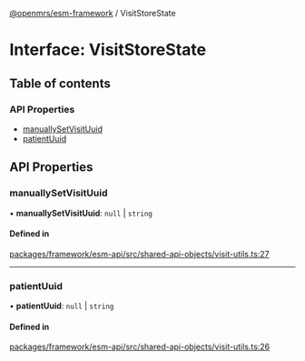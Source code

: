 [@openmrs/esm-framework](../API.md) / VisitStoreState

# Interface: VisitStoreState

## Table of contents

### API Properties

- [manuallySetVisitUuid](VisitStoreState.md#manuallysetvisituuid)
- [patientUuid](VisitStoreState.md#patientuuid)

## API Properties

### manuallySetVisitUuid

• **manuallySetVisitUuid**: ``null`` \| `string`

#### Defined in

[packages/framework/esm-api/src/shared-api-objects/visit-utils.ts:27](https://github.com/Vishal772-pixel/openmrs-esm-core/blob/main/packages/framework/esm-api/src/shared-api-objects/visit-utils.ts#L27)

___

### patientUuid

• **patientUuid**: ``null`` \| `string`

#### Defined in

[packages/framework/esm-api/src/shared-api-objects/visit-utils.ts:26](https://github.com/Vishal772-pixel/openmrs-esm-core/blob/main/packages/framework/esm-api/src/shared-api-objects/visit-utils.ts#L26)
